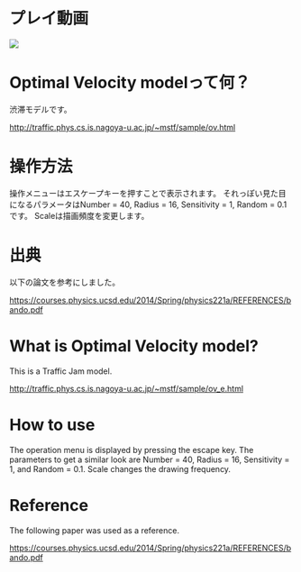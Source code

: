 # プレイ動画

[![](https://img.youtube.com/vi/a1B_t2XI800/0.jpg)](https://www.youtube.com/watch?v=a1B_t2XI800&ab_channel=%25E3%2581%2588%25E3%2581%25B3%25E3%2581%25B5%25E3%2582%2589%25E3%2581%2584%25E3%2581%25A1%25E3%2582%2583%25E3%2582%2593%25E3%2581%25AD%25E3%2582%258B%2521)

# Optimal Velocity modelって何？
渋滞モデルです。

http://traffic.phys.cs.is.nagoya-u.ac.jp/~mstf/sample/ov.html

# 操作方法
操作メニューはエスケープキーを押すことで表示されます。
それっぽい見た目になるパラメータはNumber = 40, Radius = 16, Sensitivity = 1, Random = 0.1です。
Scaleは描画頻度を変更します。


# 出典
以下の論文を参考にしました。

https://courses.physics.ucsd.edu/2014/Spring/physics221a/REFERENCES/bando.pdf

# What is Optimal Velocity model?
This is a Traffic Jam model.

http://traffic.phys.cs.is.nagoya-u.ac.jp/~mstf/sample/ov_e.html

# How to use
The operation menu is displayed by pressing the escape key.
The parameters to get a similar look are Number = 40, Radius = 16, Sensitivity = 1, and Random = 0.1.
Scale changes the drawing frequency.

# Reference
The following paper was used as a reference. 

https://courses.physics.ucsd.edu/2014/Spring/physics221a/REFERENCES/bando.pdf
